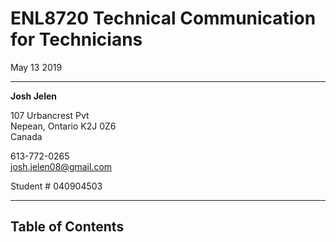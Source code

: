 # ENL8720 Technical Communication for Technicians

May 13 2019

----------

**Josh Jelen**

107 Urbancrest Pvt    
Nepean, Ontario K2J 0Z6   
Canada

613-772-0265  
josh.jelen08@gmail.com

Student # 040904503

----------

## Table of Contents
